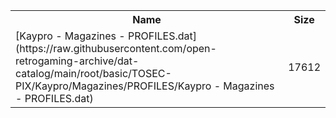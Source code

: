 <table>
<tr><th>Name</th><th>Size</th></tr>
<tr><td>[Kaypro - Magazines - PROFILES.dat](https://raw.githubusercontent.com/open-retrogaming-archive/dat-catalog/main/root/basic/TOSEC-PIX/Kaypro/Magazines/PROFILES/Kaypro - Magazines - PROFILES.dat)</td><td>17612</td></tr>
</table>
